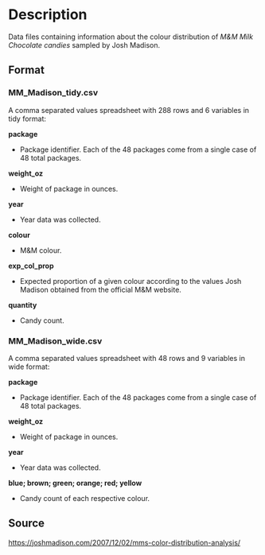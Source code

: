 # Description

Data files containing information about the colour distribution of *M&M Milk Chocolate candies* sampled by Josh Madison.

## Format

### MM_Madison_tidy.csv

A comma separated values spreadsheet with 288 rows and 6 variables in tidy format:

**package**

- Package identifier. Each of the 48 packages come from a single case of 48 total packages.

**weight_oz**

- Weight of package in ounces.

**year**

- Year data was collected.

**colour**

- M&M colour.

**exp_col_prop**

- Expected proportion of a given colour according to the values Josh Madison obtained from the official M&M website.

**quantity**

- Candy count.



### MM_Madison_wide.csv

A comma separated values spreadsheet with 48 rows and 9 variables in wide format:

**package**

- Package identifier. Each of the 48 packages come from a single case of 48 total packages.

**weight_oz**

- Weight of package in ounces.

**year**

- Year data was collected.

**blue; brown; green; orange; red; yellow**

- Candy count of each respective colour.


## Source

https://joshmadison.com/2007/12/02/mms-color-distribution-analysis/






